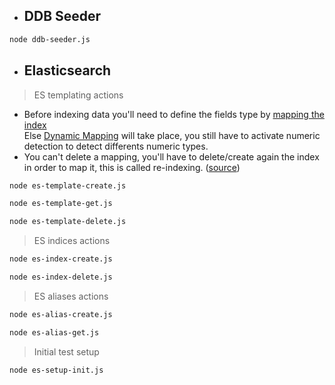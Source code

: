 - ## DDB Seeder
```bash
node ddb-seeder.js
```

- ## Elasticsearch

> ES templating actions

- Before indexing data you'll need to define the fields type by [mapping the index](https://www.elastic.co/guide/en/elasticsearch/reference/current/mapping.html)  
Else [Dynamic Mapping](https://www.elastic.co/guide/en/elasticsearch/reference/current/dynamic-mapping.html) will take place, you still have to activate numeric detection to detect differents numeric types.  
- You can't delete a mapping, you'll have to delete/create again the index in order to map it, this is called re-indexing. ([source](https://www.elastic.co/guide/en/elasticsearch/reference/6.2/indices-delete-mapping.html))

```bash
node es-template-create.js  

node es-template-get.js  

node es-template-delete.js
```

> ES indices actions
```bash
node es-index-create.js  

node es-index-delete.js
```

> ES aliases actions
```bash
node es-alias-create.js  

node es-alias-get.js  
```

> Initial test setup
```bash
node es-setup-init.js
```